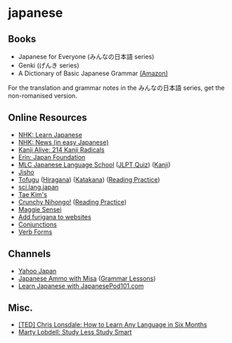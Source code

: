 # japanese

## Books
 - Japanese for Everyone (みんなの日本語 series)
 - Genki (げんき series)
 - A Dictionary of Basic Japanese Grammar [(Amazon)](https://www.amazon.com/Dictionary-Basic-Japanese-Grammar/dp/4789004546/)
 
For the translation and grammar notes in the みんなの日本語 series, get the non-romanised version.
 
## Online Resources
 - [NHK: Learn Japanese](https://www.nhk.or.jp/lesson/english/)
 - [NHK: News (in easy Japanese)](https://www3.nhk.or.jp/news/easy/)
 - [Kanji Alive: 214 Kanji Radicals](https://kanjialive.com/214-traditional-kanji-radicals/)
 - [Erin: Japan Foundation](https://www.erin.ne.jp/)
 - [MLC Japanese Language School](http://www.mlcjapanese.co.jp/) ([JLPT Quiz](http://www.mlcjapanese.co.jp/n5_jlpt_kanji_quiz_01.html)) ([Kanji](http://www.mlcjapanese.co.jp/kanji.html))
 - [Jisho](http://jisho.org/)
 - [Tofugu](http://www.tofugu.com/) ([Hiragana](https://www.tofugu.com/japanese/learn-hiragana/)) ([Katakana](https://www.tofugu.com/japanese/learn-katakana/)) ([Reading Practice](https://www.tofugu.com/japanese/japanese-reading-practice-for-beginners/))
 - [sci.lang.japan](https://www.sljfaq.org/afaq/afaq.html)
 - [Tae Kim's](http://www.guidetojapanese.org/learn/)
 - [Crunchy Nihongo!](http://crunchynihongo.com/) ([Reading Practice](http://crunchynihongo.com/beginner-japanese-reading-practice-book/))
 - [Maggie Sensei](http://maggiesensei.com/)
 - [Add furigana to websites](http://hiragana.jp/)
 - [Conjunctions](http://abacus.bates.edu/~kofuji/StudyResources/EnglishConjunctions.html)
 - [Verb Forms](https://coscom.co.jp/japaneseverb/japaneseverb01-jpr.html)

## Channels
 - [Yahoo Japan](https://www.yahoo.co.jp/)
 - [Japanese Ammo with Misa](https://www.youtube.com/channel/UCBSyd8tXJoEJKIXfrwkPdbA) ([Grammar Lessons](https://www.youtube.com/playlist?list=PLd5-Wp_4tLqYZxS5j3g6kbeOfVXlTkr3N))
 - [Learn Japanese with JapanesePod101.com](https://www.youtube.com/user/japanesepod101)
 
## Misc.
 - [[TED] Chris Lonsdale: How to Learn Any Language in Six Months](https://www.youtube.com/watch?v=d0yGdNEWdn0)
 - [Marty Lobdell: Study Less Study Smart](https://www.youtube.com/watch?v=IlU-zDU6aQ0)
